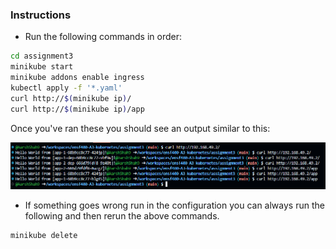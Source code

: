 ### Instructions

- Run the following commands in order:

```bash
cd assignment3
minikube start
minikube addons enable ingress
kubectl apply -f '*.yaml'
curl http://$(minikube ip)/
curl http://$(minikube ip)/app
```

Once you've ran these you should see an output similar to this:

![image](image.png)


- If something goes wrong run in the configuration you can always run the following and then rerun the above commands.

```bash
minikube delete
```
